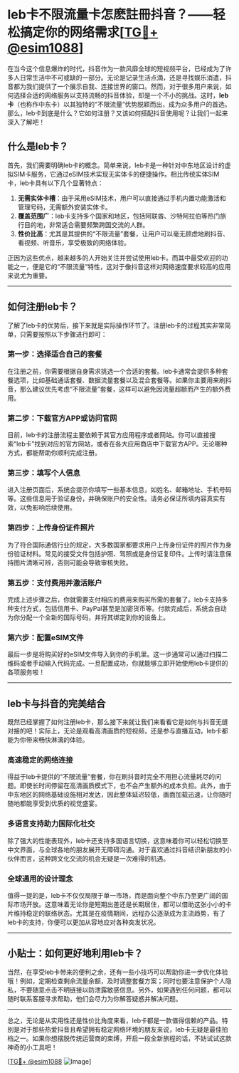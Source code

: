 # leb卡不限流量卡怎麽註冊抖音？——轻松搞定你的网络需求[[TG💪+ @esim1088](https://t.me/s/esim1088)]

在当今这个信息爆炸的时代，抖音作为一款风靡全球的短视频平台，已经成为了许多人日常生活中不可或缺的一部分。无论是记录生活点滴，还是寻找娱乐消遣，抖音都为我们提供了一个展示自我、连接世界的窗口。然而，对于很多用户来说，如何选择合适的网络服务以支持流畅的抖音体验，却是一个不小的挑战。这时，**leb卡**（也称作中东卡）以其独特的“不限流量”优势脱颖而出，成为众多用户的首选。那么，leb卡到底是什么？它如何注册？又该如何搭配抖音使用呢？让我们一起来深入了解吧！

## 什么是leb卡？

首先，我们需要明确leb卡的概念。简单来说，leb卡是一种针对中东地区设计的虚拟SIM卡服务，它通过eSIM技术实现无实体卡的便捷操作。相比传统实体SIM卡，leb卡具有以下几个显著特点：

1. **无需实体卡槽**：由于采用eSIM技术，用户可以直接通过手机内置功能激活和管理号码，无需额外安装实体卡。
2. **覆盖范围广**：leb卡支持多个国家和地区，包括阿联酋、沙特阿拉伯等热门旅行目的地，非常适合需要频繁跨国交流的人群。
3. **性价比高**：尤其是其提供的“不限流量”套餐，让用户可以毫无顾虑地刷抖音、看视频、听音乐，享受极致的网络体验。

正因为这些优点，越来越多的人开始关注并尝试使用leb卡。而其中最受欢迎的功能之一，便是它的“不限流量”特性，这对于像抖音这样对网络速度要求较高的应用来说尤为重要。

---

## 如何注册leb卡？

了解了leb卡的优势后，接下来就是实际操作环节了。注册leb卡的过程其实非常简单，只需要按照以下步骤进行即可：

### 第一步：选择适合自己的套餐

在注册之前，你需要根据自身需求挑选一个合适的套餐。leb卡通常会提供多种套餐选项，比如基础通话套餐、数据流量套餐以及混合套餐等。如果你主要用来刷抖音，那么建议优先考虑“不限流量”套餐，这样可以避免因流量超额而产生的额外费用。

### 第二步：下载官方APP或访问官网

目前，leb卡的注册流程主要依赖于其官方应用程序或者网站。你可以直接搜索“leb卡”找到对应的官方网站，或者在各大应用商店中下载官方APP。无论哪种方式，都能帮助你顺利完成注册。

### 第三步：填写个人信息

进入注册页面后，系统会提示你填写一些基本信息，如姓名、邮箱地址、手机号码等。这些信息用于验证身份，并确保账户的安全性。请务必保证所填内容真实有效，以免影响后续使用。

### 第四步：上传身份证件照片

为了符合国际通信行业的规定，大多数国家都要求用户上传身份证件的照片作为身份验证材料。常见的接受文件包括护照、驾照或是身份证复印件。上传时请注意保持图片清晰可辨，否则可能会导致审核失败。

### 第五步：支付费用并激活账户

完成上述步骤之后，你就需要支付相应的费用来购买所需的套餐了。leb卡支持多种支付方式，包括信用卡、PayPal甚至是加密货币等。付款完成后，系统会自动为你分配一个全新的国际号码，并将其绑定到你的设备上。

### 第六步：配置eSIM文件

最后一步是将购买好的eSIM文件导入到你的手机里。这一步通常可以通过扫描二维码或者手动输入代码完成。一旦配置成功，你就能够立即开始使用leb卡提供的各项服务啦！

---

## leb卡与抖音的完美结合

既然已经掌握了如何注册leb卡，那么接下来就让我们来看看它是如何与抖音无缝对接的吧！实际上，无论是观看高清画质的短视频，还是参与直播互动，leb卡都能为你带来畅快淋漓的体验。

### 高速稳定的网络连接

得益于leb卡提供的“不限流量”套餐，你在刷抖音时完全不用担心流量耗尽的问题。即使长时间停留在高清画质模式下，也不会产生额外的成本负担。此外，由于中东地区的网络基础设施相对发达，因此整体延迟较低，画面加载迅速，让你随时随地都能享受到优质的视觉盛宴。

### 多语言支持助力国际化社交

除了强大的性能表现外，leb卡还支持多国语言切换，这意味着你可以轻松切换至中文界面，与全球各地的朋友展开无障碍沟通。对于喜欢通过抖音结识新朋友的小伙伴而言，这种跨文化交流的机会无疑是一次难得的机遇。

### 全球通用的设计理念

值得一提的是，leb卡不仅仅局限于单一市场，而是面向整个中东乃至更广阔的国际市场开放。这意味着无论你是短期出差还是长期居住，都可以借助这张小小的卡片维持稳定的联络状态。尤其是在疫情期间，远程办公逐渐成为主流趋势，有了leb卡的支持，你便可以更加从容地应对各种突发状况。

---

## 小贴士：如何更好地利用leb卡？

当然，在享受leb卡带来的便利之余，还有一些小技巧可以帮助你进一步优化体验哦！例如，定期检查剩余流量余额，及时调整套餐方案；同时也要注意保护个人隐私，不要随意点击不明链接以防泄露敏感信息。另外，如果遇到任何问题，都可以随时联系客服寻求帮助，他们会尽力为你解答疑惑并解决问题。

---

总之，无论是从实用性还是性价比角度来看，leb卡都是一款值得信赖的产品。特别是对于那些热爱抖音且希望拥有稳定网络环境的朋友来说，leb卡无疑是最佳拍档之一。如果你想摆脱传统运营商的束缚，开启一段全新旅程的话，不妨试试这款神奇的小工具吧！

[[TG💪+ @esim1088](https://t.me/s/esim1088) ![Image](https://i.postimg.cc/4NQfJmqS/Snipaste-2025-05-13-00-14-12.png)]